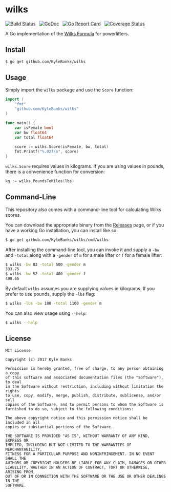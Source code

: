 # wilks

[![Build Status](https://travis-ci.org/KyleBanks/wilks.svg?branch=master)](https://travis-ci.org/KyleBanks/wilks) &nbsp;
[![GoDoc](https://godoc.org/github.com/KyleBanks/wilks?status.svg)](https://godoc.org/github.com/KyleBanks/wilks) &nbsp;
[![Go Report Card](https://goreportcard.com/badge/github.com/KyleBanks/wilks)](https://goreportcard.com/report/github.com/KyleBanks/wilks) &nbsp;
[![Coverage Status](https://coveralls.io/repos/github/KyleBanks/wilks/badge.svg?branch=master)](https://coveralls.io/github/KyleBanks/wilks?branch=master)
 
A Go implementation of the [Wilks Formula](https://en.wikipedia.org/wiki/Wilks_Coefficient) for powerlifters.

## Install

```sh
$ go get github.com/KyleBanks/wilks
```

## Usage

Simply import the `wilks` package and use the `Score` function:

```go
import (
	"fmt"
	"github.com/KyleBanks/wilks"
)

func main() {
	var isFemale bool
	var bw float64
	var total float64 
	
	score := wilks.Score(isFemale, bw, total)
	fmt.Printf("%.02f\n", score)
}
```

`wilks.Score` requires values in kilograms. If you are using values in pounds, there is a convenience function for conversion:

```go
kg := wilks.PoundsToKilos(lbs)
```

## Command-Line 

This repository also comes with a command-line tool for calculating Wilks scores.

You can download the appropriate binary from the [Releases](https://github.com/KyleBanks/wilks/releases) page, or if you have a working Go installation, you can install like so:

```sh
$ go get github.com/KyleBanks/wilks/cmd/wilks
```

After installing the command-line tool, you can invoke it and supply a `-bw` and `-total` along with a `-gender` of `m` for a male lifter or `f` for a female lifter:

```sh
$ wilks -bw 83 -total 500 -gender m
333.75
$ wilks -bw 52 -total 400 -gender f
498.65
```

By default `wilks` assumes you are supplying values in kilograms. If you prefer to use pounds, supply the `-lbs` flag:

```sh
$ wilks -lbs -bw 180 -total 1100 -gender m
```

You can also view usage using `--help`:

```sh
$ wilks --help
```

## License

```
MIT License

Copyright (c) 2017 Kyle Banks

Permission is hereby granted, free of charge, to any person obtaining a copy
of this software and associated documentation files (the "Software"), to deal
in the Software without restriction, including without limitation the rights
to use, copy, modify, merge, publish, distribute, sublicense, and/or sell
copies of the Software, and to permit persons to whom the Software is
furnished to do so, subject to the following conditions:

The above copyright notice and this permission notice shall be included in all
copies or substantial portions of the Software.

THE SOFTWARE IS PROVIDED "AS IS", WITHOUT WARRANTY OF ANY KIND, EXPRESS OR
IMPLIED, INCLUDING BUT NOT LIMITED TO THE WARRANTIES OF MERCHANTABILITY,
FITNESS FOR A PARTICULAR PURPOSE AND NONINFRINGEMENT. IN NO EVENT SHALL THE
AUTHORS OR COPYRIGHT HOLDERS BE LIABLE FOR ANY CLAIM, DAMAGES OR OTHER
LIABILITY, WHETHER IN AN ACTION OF CONTRACT, TORT OR OTHERWISE, ARISING FROM,
OUT OF OR IN CONNECTION WITH THE SOFTWARE OR THE USE OR OTHER DEALINGS IN THE
SOFTWARE.
```